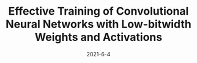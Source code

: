 ---
title: "Effective Training of Convolutional Neural Networks with Low-bitwidth Weights and Activations"
collection: journals
permalink: /publication/Effective_Training_of
date: 2021-6-4
year: "2021"
venue: "TPAMI"
city: 
state: ""
thumbnail: "Effective_Training_of.png"
teaser : 
authors: "Bohan Zhuang, Jing Liu, Mingkui Tan, Lingqiao Liu, Ian Reid, Chunhua Shen"
bibtex: Effective_Training_of.txt
uri: Effective_Training_of.pdf
arxiv: https://arxiv.org/abs/1908.04680
project: 
source: 
poster: 
data:
---